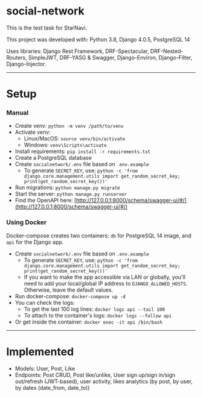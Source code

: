 # social-network
This is the test task for StarNavi.

This project was developed with: Python 3.8, Django 4.0.5, PostgreSQL 14

Uses libraries: Django Rest Framework, DRF-Spectacular, DRF-Nested-Routers, SimpleJWT, DRF-YASG & Swagger, Django-Environ, Django-Filter, Django-Injector.

***
# Setup


### Manual

* Create venv: `python -m venv /path/to/venv`
* Activate venv:
  * Linux/MacOS: `source venv/bin/activate`
  * Windows: `venv\Scripts\activate`
* Install requirements: `pip install -r requirements.txt`
* Create a PostgreSQL database 
* Create `socialnetwork/.env` file based on `.env.example`
  * To generate `SECRET_KEY`, use: `python -c 'from django.core.management.utils import get_random_secret_key; print(get_random_secret_key())'`
* Run migrations: `python manage.py migrate`
* Start the server: `python manage.py runserver`
* Find the OpenAPI here: [http://127.0.0.1:8000/schema/swagger-ui/#/](http://127.0.0.1:8000/schema/swagger-ui/#/)

### Using Docker

Docker-compose creates two containers: `db` for PostgreSQL 14 image, and `api` for the Django app.

* Create `socialnetwork/.env` file based on `.env.example`
    * To generate `SECRET_KEY`, use: `python -c 'from django.core.management.utils import get_random_secret_key; print(get_random_secret_key())'`
    * If you want to make the app accessible via LAN or globally, you'll need to add your local/global IP address to `DJANGO_ALLOWED_HOSTS`. Otherwise, leave the default values.
* Run docker-compose: `docker-compose up -d`
* You can check the logs: 
  * To get the last 100 log lines: `docker logs api --tail 100`
  * To attach to the container's logs: `docker logs --follow api`
* Or get inside the container: `docker exec -it api /bin/bash`

***
# Implemented

* Models: User, Post, Like
* Endpoints: Post CRUD, Post like/unlike, User sign up/sign in/sign out/refresh (JWT-based), user activity, likes analytics (by post, by user, by dates (date_from, date_to))